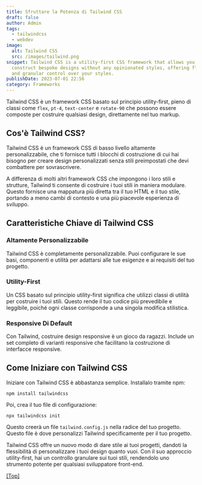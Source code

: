 ```yaml
---
title: Sfruttare la Potenza di Tailwind CSS
draft: false
author: Admin
tags:
  - tailwindcss
  - webdev
image:
  alt: Tailwind CSS
  src: /images/tailwind.png
snippet: Tailwind CSS is a utility-first CSS framework that allows you to
  construct bespoke designs without any opinionated styles, offering flexibility
  and granular control over your styles.
publishDate: 2023-07-01 22:56
category: Frameworks
---
```

Tailwind CSS è un framework CSS basato sul principio utility-first, pieno di classi come `flex`, `pt-4`, `text-center` e `rotate-90` che possono essere composte per costruire qualsiasi design, direttamente nel tuo markup.

## Cos'è Tailwind CSS?

Tailwind CSS è un framework CSS di basso livello altamente personalizzabile, che ti fornisce tutti i blocchi di costruzione di cui hai bisogno per creare design personalizzati senza stili preimpostati che devi combattere per sovrascrivere.

A differenza di molti altri framework CSS che impongono i loro stili e strutture, Tailwind ti consente di costruire i tuoi stili in maniera modulare. Questo fornisce una mappatura più diretta tra il tuo HTML e il tuo stile, portando a meno cambi di contesto e una più piacevole esperienza di sviluppo.

## Caratteristiche Chiave di Tailwind CSS

### Altamente Personalizzabile

Tailwind CSS è completamente personalizzabile. Puoi configurare le sue basi, componenti e utilità per adattarsi alle tue esigenze e ai requisiti del tuo progetto.

### Utility-First

Un CSS basato sul principio utility-first significa che utilizzi classi di utilità per costruire i tuoi stili. Questo rende il tuo codice più prevedibile e leggibile, poiché ogni classe corrisponde a una singola modifica stilistica.

### Responsive Di Default

Con Tailwind, costruire design responsive è un gioco da ragazzi. Include un set completo di varianti responsive che facilitano la costruzione di interfacce responsive.

## Come Iniziare con Tailwind CSS

Iniziare con Tailwind CSS è abbastanza semplice. Installalo tramite npm:

```shell
npm install tailwindcss
```

Poi, crea il tuo file di configurazione:

```shell
npx tailwindcss init
```

Questo creerà un file `tailwind.config.js` nella radice del tuo progetto. Questo file è dove personalizzi Tailwind specificamente per il tuo progetto.

Tailwind CSS offre un nuovo modo di dare stile ai tuoi progetti, dandoti la flessibilità di personalizzare i tuoi design quanto vuoi. Con il suo approccio utility-first, hai un controllo granulare sui tuoi stili, rendendolo uno strumento potente per qualsiasi sviluppatore front-end.

<a href="#top">[Top]</a>
